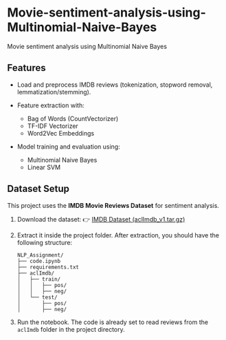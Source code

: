 # Movie-sentiment-analysis-using-Multinomial-Naive-Bayes
Movie sentiment analysis using Multinomial Naive Bayes

## Features

* Load and preprocess IMDB reviews (tokenization, stopword removal, lemmatization/stemming).
  
* Feature extraction with:
  * Bag of Words (CountVectorizer)
  * TF-IDF Vectorizer
  * Word2Vec Embeddings
    
* Model training and evaluation using:
  * Multinomial Naive Bayes
  * Linear SVM
    
## Dataset Setup

This project uses the **IMDB Movie Reviews Dataset** for sentiment analysis.

1. Download the dataset:
   👉 [IMDB Dataset (aclImdb\_v1.tar.gz)](https://ai.stanford.edu/~amaas/data/sentiment/)

2. Extract it inside the project folder.
   After extraction, you should have the following structure:

   ```
   NLP_Assignment/
   ├── code.ipynb
   ├── requirements.txt
   ├── aclImdb/
   │   ├── train/
   │   │   ├── pos/
   │   │   ├── neg/
   │   └── test/
   │       ├── pos/
   │       ├── neg/
   ```

3. Run the notebook.
   The code is already set to read reviews from the `aclImdb` folder in the project directory.
